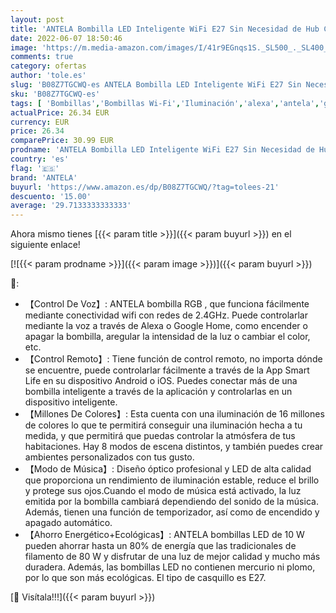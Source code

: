 ```yaml
---
layout: post
title: 'ANTELA Bombilla LED Inteligente WiFi E27 Sin Necesidad de Hub Compatible Alexa  Echo y Google Home  Bombilla LED 10W 806lm Equivalente 80 Watios  Bombilla RGB Blanco Cálido/ Frío  4 Pack'
date: 2022-06-07 18:50:46
image: 'https://m.media-amazon.com/images/I/41r9EGnqs1S._SL500_._SL400_.jpg'
comments: true
category: ofertas
author: 'tole.es'
slug: 'B08Z7TGCWQ-es ANTELA Bombilla LED Inteligente WiFi E27 Sin Necesidad de...'
sku: 'B08Z7TGCWQ-es'
tags: [ 'Bombillas','Bombillas Wi-Fi','Iluminación','alexa','antela','google','home','🇪🇸', ]
actualPrice: 26.34 EUR
currency: EUR
price: 26.34
comparePrice: 30.99 EUR
prodname: 'ANTELA Bombilla LED Inteligente WiFi E27 Sin Necesidad de Hub Compatible Alexa  Echo y Google Home  Bombilla LED 10W 806lm Equivalente 80 Watios  Bombilla RGB Blanco Cálido/ Frío  4 Pack'
country: 'es'
flag: '🇪🇸'
brand: 'ANTELA'
buyurl: 'https://www.amazon.es/dp/B08Z7TGCWQ/?tag=tolees-21'
descuento: '15.00'
average: '29.7133333333333'
---
```


Ahora mismo tienes [{{< param title >}}]({{< param buyurl >}}) en el siguiente enlace!

[![{{< param prodname >}}]({{< param image >}})]({{< param buyurl >}})

🔎:

- 【Control De Voz】: ANTELA bombilla RGB , que funciona fácilmente mediante conectividad wifi con redes de 2.4GHz. Puede controlarlar mediante la voz a través de Alexa o Google Home, como encender o apagar la bombilla, aregular la intensidad de la luz o cambiar el color, etc.
- 【Control Remoto】: Tiene función de control remoto, no importa dónde se encuentre, puede controlarlar fácilmente a través de la App Smart Life en su dispositivo Android o iOS. Puedes conectar más de una bombilla inteligente a través de la aplicación y controlarlas en un dispositivo inteligente.
- 【Millones De Colores】: Esta cuenta con una iluminación de 16 millones de colores lo que te permitirá conseguir una iluminación hecha a tu medida, y que permitirá que puedas controlar la atmósfera de tus habitaciones. Hay 8 modos de escena distintos, y también puedes crear ambientes personalizados con tus gusto.
- 【Modo de Música】: Diseño óptico profesional y LED de alta calidad que proporciona un rendimiento de iluminación estable, reduce el brillo y protege sus ojos.Cuando el modo de música está activado, la luz emitida por la bombilla cambiará dependiendo del sonido de la música. Además, tienen una función de temporizador, así como de encendido y apagado automático.
- 【Ahorro Energético+Ecológicas】: ANTELA bombillas LED de 10 W pueden ahorrar hasta un 80% de energía que las tradicionales de filamento de 80 W y disfrutar de una luz de mejor calidad y mucho más duradera. Además, las bombillas LED no contienen mercurio ni plomo, por lo que son más ecológicas. El tipo de casquillo es E27.

[🛒 Visítala!!!]({{< param buyurl >}})
